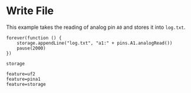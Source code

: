 # Write File

This example takes the reading of analog pin ``A0`` and stores it into ``log.txt``.

```blocks
forever(function () {
    storage.appendLine("log.txt", "a1:" + pins.A1.analogRead())
    pause(2000)
})
```

```package
storage
```

```config
feature=uf2
feature=pina1
feature=storage
```
